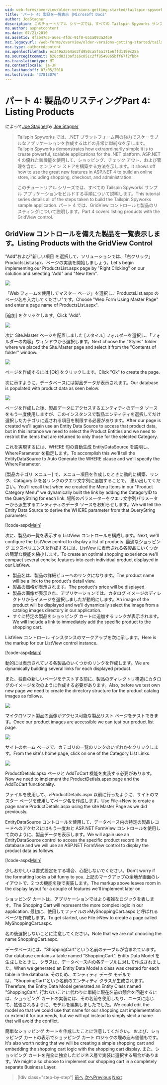 ```yaml
---
uid: web-forms/overview/older-versions-getting-started/tailspin-spyworks/tailspin-spyworks-part-4
title: 'パート 4: 製品を一覧表示 |Microsoft Docs'
author: JoeStagner
description: このチュートリアル シリーズでは、すべての Tailspin Spyworks サンプル アプリケーションをビルドする手順について説明します。 パート 4 では、GridView contr. で製品のリスティングについて説明します.
ms.author: aspnetcontent
ms.date: 07/21/2010
ms.assetid: 4fab47d5-a6ec-4fdc-91f0-651a093a24b9
msc.legacyurl: /web-forms/overview/older-versions-getting-started/tailspin-spyworks/tailspin-spyworks-part-4
msc.type: authoredcontent
ms.openlocfilehash: ec349a2564a63fd950ca5f6a171e6ffd1199c28a
ms.sourcegitcommit: b28cd0313af316c051c2ff8549865bff67f2fbb4
ms.translationtype: MT
ms.contentlocale: ja-JP
ms.lasthandoff: 07/05/2018
ms.locfileid: "37813076"
---
```

<a name="part-4-listing-products"></a><span data-ttu-id="49bac-104">パート 4: 製品のリスティング</span><span class="sxs-lookup"><span data-stu-id="49bac-104">Part 4: Listing Products</span></span>
====================
<span data-ttu-id="49bac-105">によって[Joe Stagner](https://github.com/JoeStagner)</span><span class="sxs-lookup"><span data-stu-id="49bac-105">by [Joe Stagner](https://github.com/JoeStagner)</span></span>

> <span data-ttu-id="49bac-106">Tailspin Spyworks では、.NET プラットフォーム用の強力でスケーラブルなアプリケーションを作成するはどの非常に単純なを示します。</span><span class="sxs-lookup"><span data-stu-id="49bac-106">Tailspin Spyworks demonstrates how extraordinarily simple it is to create powerful, scalable applications for the .NET platform.</span></span> <span data-ttu-id="49bac-107">ASP.NET 4 の優れた新機能を使用して、ショッピング、チェック アウト、および管理を含む、オンライン ストアを構築する方法を示します。</span><span class="sxs-lookup"><span data-stu-id="49bac-107">It shows off how to use the great new features in ASP.NET 4 to build an online store, including shopping, checkout, and administration.</span></span>
> 
> <span data-ttu-id="49bac-108">このチュートリアル シリーズでは、すべての Tailspin Spyworks サンプル アプリケーションをビルドする手順について説明します。</span><span class="sxs-lookup"><span data-stu-id="49bac-108">This tutorial series details all of the steps taken to build the Tailspin Spyworks sample application.</span></span> <span data-ttu-id="49bac-109">パート 4 では、GridView コントロールと製品のリスティングについて説明します。</span><span class="sxs-lookup"><span data-stu-id="49bac-109">Part 4 covers listing products with the GridView control.</span></span>


## <a id="_Toc260221670"></a>  <span data-ttu-id="49bac-110">GridView コントロールを備えた製品を一覧表示します。</span><span class="sxs-lookup"><span data-stu-id="49bac-110">Listing Products with the GridView Control</span></span>

<span data-ttu-id="49bac-111">"Add"および"新しい項目 を選択して、ソリューションでは、「右クリック」ProductsList.aspx、ページの実装を開始しましょう。</span><span class="sxs-lookup"><span data-stu-id="49bac-111">Let's begin implementing our ProductsList.aspx page by "Right Clicking" on our solution and selecting "Add" and "New Item".</span></span>

![](tailspin-spyworks-part-4/_static/image1.jpg)

<span data-ttu-id="49bac-112">「Web フォームを使用してマスター ページ」を選択し、ProductsList.aspx のページ名を入力してください"です。</span><span class="sxs-lookup"><span data-stu-id="49bac-112">Choose "Web Form Using Master Page" and enter a page name of ProductsList.aspx".</span></span>

<span data-ttu-id="49bac-113">[追加] をクリックします。</span><span class="sxs-lookup"><span data-stu-id="49bac-113">Click "Add".</span></span>

![](tailspin-spyworks-part-4/_static/image2.jpg)

<span data-ttu-id="49bac-114">次に Site.Master ページを配置しました [スタイル] フォルダーを選択し、「フォルダーの内容」ウィンドウから選択します。</span><span class="sxs-lookup"><span data-stu-id="49bac-114">Next choose the "Styles" folder where we placed the Site.Master page and select it from the "Contents of folder" window.</span></span>

![](tailspin-spyworks-part-4/_static/image3.jpg)

<span data-ttu-id="49bac-115">ページを作成するには [Ok] をクリックします。</span><span class="sxs-lookup"><span data-stu-id="49bac-115">Click "Ok" to create the page.</span></span>

<span data-ttu-id="49bac-116">次に示すように、データベースには製品データが表示されます。</span><span class="sxs-lookup"><span data-stu-id="49bac-116">Our database is populated with product data as seen below.</span></span>

![](tailspin-spyworks-part-4/_static/image4.jpg)

<span data-ttu-id="49bac-117">ページを作成した後、製品データにアクセスするエンティティのデータ ソースをもう一度使用しますが、このインスタンスで製品エンティティを選択してだけ選択したカテゴリに返される項目を制限する必要があります。</span><span class="sxs-lookup"><span data-stu-id="49bac-117">After our page is created we'll again use an Entity Data Source to access that product data, but in this instance we need to select the Product Entities and we need to restrict the items that are returned to only those for the selected Category.</span></span>

<span data-ttu-id="49bac-118">これを実現するには、WHERE 句の自動生成 EntityDataSource を説明し、WhereParameter を指定します。</span><span class="sxs-lookup"><span data-stu-id="49bac-118">To accomplish this we'll tell the EntityDataSource to Auto Generate the WHERE clause and we'll specify the WhereParameter.</span></span>

<span data-ttu-id="49bac-119">[製品カテゴリ メニュー] で、メニュー項目を作成したときに動的に構築、リンク、CatagoryID を各リンクのクエリ文字列に追加することで。 思い出してください。</span><span class="sxs-lookup"><span data-stu-id="49bac-119">You'll recall that when we created the Menu Items in our "Product Category Menu" we dynamically built the link by adding the CatagoryID to the QueryString for each link.</span></span> <span data-ttu-id="49bac-120">場所のパラメーターをクエリ文字列パラメーターから派生するエンティティのデータ ソースをお知らせします。</span><span class="sxs-lookup"><span data-stu-id="49bac-120">We will tell the Entity Data Source to derive the WHERE parameter from that QueryString parameter.</span></span>

[!code-aspx[Main](tailspin-spyworks-part-4/samples/sample1.aspx)]

<span data-ttu-id="49bac-121">次に、製品の一覧を表示する ListView コントロールを構成します。</span><span class="sxs-lookup"><span data-stu-id="49bac-121">Next, we'll configure the ListView control to display a list of products.</span></span> <span data-ttu-id="49bac-122">最適なショッピング エクスペリエンスを作成するには、ListVew に表示される各製品にいくつかの簡潔な機能を縮小します。</span><span class="sxs-lookup"><span data-stu-id="49bac-122">To create an optimal shopping experience we'll compact several concise features into each individual product displayed in our ListVew.</span></span>

- <span data-ttu-id="49bac-123">製品名は、製品の詳細ビューへのリンクになります。</span><span class="sxs-lookup"><span data-stu-id="49bac-123">The product name will be a link to the product's detail view.</span></span>
- <span data-ttu-id="49bac-124">製品の価格が表示されます。</span><span class="sxs-lookup"><span data-stu-id="49bac-124">The product's price will be displayed.</span></span>
- <span data-ttu-id="49bac-125">製品の画像が表示され、アプリケーションでは、カタログ イメージのディレクトリからイメージを選択しましたが動的にします。</span><span class="sxs-lookup"><span data-stu-id="49bac-125">An image of the product will be displayed and we'll dynamically select the image from a catalog images directory in our application.</span></span>
- <span data-ttu-id="49bac-126">すぐに特定の製品をショッピング カートに追加するリンクが表示されます。</span><span class="sxs-lookup"><span data-stu-id="49bac-126">We will include a link to immediately add the specific product to the shopping cart.</span></span>

<span data-ttu-id="49bac-127">ListView コントロール インスタンスのマークアップを次に示します。</span><span class="sxs-lookup"><span data-stu-id="49bac-127">Here is the markup for our ListView control instance.</span></span>

[!code-aspx[Main](tailspin-spyworks-part-4/samples/sample2.aspx)]

<span data-ttu-id="49bac-128">動的には表示されている各製品のいくつかのリンクを作成します。</span><span class="sxs-lookup"><span data-stu-id="49bac-128">We are dynamically building several links for each displayed product.</span></span>

<span data-ttu-id="49bac-129">また、独自の新しいページをテストする前に、製品のディレクトリ構造にカタログのイメージを次のように作成する必要があります。</span><span class="sxs-lookup"><span data-stu-id="49bac-129">Also, before we test own new page we need to create the directory structure for the product catalog images as follows.</span></span>

![](tailspin-spyworks-part-4/_static/image1.png)

<span data-ttu-id="49bac-130">マイクロソフト製品の画像がアクセス可能な製品リスト ページをテストできます。</span><span class="sxs-lookup"><span data-stu-id="49bac-130">Once our product images are accessible we can test our product list page.</span></span>

![](tailspin-spyworks-part-4/_static/image5.jpg)

<span data-ttu-id="49bac-131">サイトのホーム ページで、カテゴリの一覧のリンクのいずれかをクリックします。</span><span class="sxs-lookup"><span data-stu-id="49bac-131">From the site's home page, click on one of the Category List Links.</span></span>

![](tailspin-spyworks-part-4/_static/image6.jpg)

<span data-ttu-id="49bac-132">ProductDetials.apsx ページと AddToCart 機能を実装する必要があります。</span><span class="sxs-lookup"><span data-stu-id="49bac-132">Now we need to implement the ProductDetials.apsx page and the AddToCart functionality.</span></span>

<span data-ttu-id="49bac-133">ファイルを使用して、&gt;ProductDetails.aspx 以前に行ったように、サイトのマスター ページを使用してページ名を作成します。</span><span class="sxs-lookup"><span data-stu-id="49bac-133">Use File-&gt;New to create a page name ProductDetails.aspx using the site Master Page as we did previously.</span></span>

<span data-ttu-id="49bac-134">EntityDataSource コントロールを使用して、データベース内の特定の製品レコードへのアクセスにはもう一度おと ASP.NET FormView コントロールを使用して次のように、製品データを表示します。</span><span class="sxs-lookup"><span data-stu-id="49bac-134">We will again use an EntityDataSource control to access the specific product record in the database and we will use an ASP.NET FormView control to display the product data as follows.</span></span>

[!code-aspx[Main](tailspin-spyworks-part-4/samples/sample3.aspx)]

<span data-ttu-id="49bac-135">少しおかしいは書式設定をする場合、心配しないでください。</span><span class="sxs-lookup"><span data-stu-id="49bac-135">Don't worry if the formatting looks a bit funny to you.</span></span> <span data-ttu-id="49bac-136">上記のマークアップの余地が画面のレイアウトで、2 つの機能を後で実装します。</span><span class="sxs-lookup"><span data-stu-id="49bac-136">The markup above leaves room in the display layout for a couple of features we'll implement later on.</span></span>

<span data-ttu-id="49bac-137">ショッピング カートは、アプリケーションではより複雑なロジックを表します。</span><span class="sxs-lookup"><span data-stu-id="49bac-137">The Shopping Cart will represent the more complex logic in our application.</span></span> <span data-ttu-id="49bac-138">最初に、使用してファイルの&gt;MyShoppingCart.aspx と呼ばれるページを作成します。</span><span class="sxs-lookup"><span data-stu-id="49bac-138">To get started, use File-&gt;New to create a page called MyShoppingCart.aspx.</span></span>

<span data-ttu-id="49bac-139">名の後選択しないことに注意してください。</span><span class="sxs-lookup"><span data-stu-id="49bac-139">Note that we are not choosing the name ShoppingCart.aspx.</span></span>

<span data-ttu-id="49bac-140">データベースには、"ShoppingCart"という名前のテーブルが含まれています。</span><span class="sxs-lookup"><span data-stu-id="49bac-140">Our database contains a table named "ShoppingCart".</span></span> <span data-ttu-id="49bac-141">Entity Data Model を生成したときに、クラスは、データベース内の各テーブルに対して作成されました。</span><span class="sxs-lookup"><span data-stu-id="49bac-141">When we generated an Entity Data Model a class was created for each table in the database.</span></span> <span data-ttu-id="49bac-142">そのため、エンティティ データ モデルでは、"ShoppingCart"という名前のエンティティ クラスが生成されます。</span><span class="sxs-lookup"><span data-stu-id="49bac-142">Therefore, the Entity Data Model generated an Entity Class named "ShoppingCart".</span></span> <span data-ttu-id="49bac-143">行わないことに代わりに単純に現在名前の競合を回避するには、ショッピング カートの実装には、その名前を使用したり、ニーズに応じて、拡張されるように、モデルを編集しましたでした。</span><span class="sxs-lookup"><span data-stu-id="49bac-143">We could edit the model so that we could use that name for our shopping cart implementation or extend it for our needs, but we will opt instead to simply slect a name that will avoid the conflict.</span></span>

<span data-ttu-id="49bac-144">簡単なショッピング カートを作成したことに注意してください。 および、ショッピング カートの表示でショッピング カート ロジックの埋め込み価値もです。</span><span class="sxs-lookup"><span data-stu-id="49bac-144">It's also worth noting that we will be creating a simple shopping cart and embedding the shopping cart logic with the shopping cart display.</span></span> <span data-ttu-id="49bac-145">また、ショッピング カートを完全に独立したビジネス層で実装に選択する場合があります。</span><span class="sxs-lookup"><span data-stu-id="49bac-145">We might also choose to implement our shopping cart in a completely separate Business Layer.</span></span>

> [!div class="step-by-step"]
> <span data-ttu-id="49bac-146">[前へ](tailspin-spyworks-part-3.md)
> [次へ](tailspin-spyworks-part-5.md)</span><span class="sxs-lookup"><span data-stu-id="49bac-146">[Previous](tailspin-spyworks-part-3.md)
[Next](tailspin-spyworks-part-5.md)</span></span>
